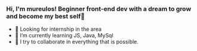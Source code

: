 ### Hi, I'm mureulos! Beginner front-end dev with a dream to grow and become my best self👋

- 🔭 Looking for internship in the area
- 🌱 I’m currently learning JS, Java, MySql
- 👯 I try to collaborate in everything that is possible.

<!--
**Mureulos/Mureulos** is a ✨ _special_ ✨ repository because its `README.md` (this file) appears on your GitHub profile.

A little bit about me:

- 🔭 looking for internship in the area
- 🌱 I’m currently learning JS, Java, MySql
- 👯 I try to collaborate in everything that is possible.
